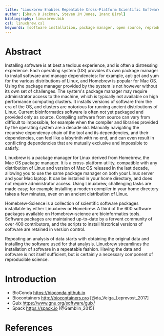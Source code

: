 ```yaml
---
title: "Linuxbrew Enables Repeatable Cross-Platform Scientific Software Installation"
author: [Shaun D Jackman, Steven JM Jones, Inanc Birol]
bibliography: linuxbrew.bib
csl: linuxbrew.csl
keywords: [software installation, package manager, open source, reproducible research, high performance computing]
---
```


# Abstract

Installing software is at best a tedious experience, and is often a distressing experience. Each operating system (OS) provides its own package manager to install software and manage dependencies: for example, apt-get and yum for the various distributions of Linux, and Homebrew is popular for Mac OS. Using the package manager provided by the system is not however without its own set of challenges. The system's package manager may require administrator access to the machine, which is typically not available on high performance computing clusters. It installs versions of software from the era of the OS, and clusters are notorious for running ancient distributions of Linux. Current bioinformatics software is often not yet packaged and provided only as source. Compiling software from source can vary from difficult to impossible, for example when the compiler and libraries provided by the operating system are a decade old. Manually navigating the recursive dependency chain of the tool and its dependencies, and their dependencies, can feel like a labyrinth with no end, and can even result in conflicting dependencies that are mutually exclusive and impossible to satisfy.

Linuxbrew is a package manager for Linux derived from Homebrew, the Mac OS package manager. It is a cross-platform utility, compatible with any distribution of Linux and version of Mac OS released in the last decade, allowing you to use the same package manager on both your Linux server and your Mac laptop. It can be installed in your home directory, and does not require administrator access. Using Linuxbrew, challenging tasks are made easy; for example installing a modern compiler in your home directory takes a few minutes, even on an ancient distribution of Linux.

Homebrew-Science is a collection of scientific software packages installable by either Linuxbrew or Homebrew. A third of the 600 software packages available on Homebrew-science are bioinformatics tools. Software packages are maintained up-to-date by a fervent community of over 400 contributors, and the scripts to install historical versions of software are retained in version control.

Repeating an analysis of data starts with obtaining the original data and installing the software used for that analysis. Linuxbrew streamlines the installation of software in a repeatable fashion. Having the data and software is not itself sufficient, but is certainly a necessary component of reproducible science.

# Introduction

+ BioConda <https://bioconda.github.io>
+ Biocontainers <http://biocontainers.pro> [@da_Veiga_Leprevost_2017]
+ Guix <https://www.gnu.org/software/guix/>
+ Spack <https://spack.io> [@Gamblin_2015]

# References
